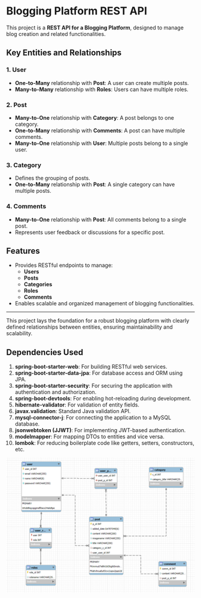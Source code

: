 # Blogging Platform REST API

This project is a **REST API for a Blogging Platform**, designed to manage blog creation and related functionalities.

## Key Entities and Relationships

### 1. **User**
- **One-to-Many** relationship with **Post**: A user can create multiple posts.
- **Many-to-Many** relationship with **Roles**: Users can have multiple roles.

### 2. **Post**
- **Many-to-One** relationship with **Category**: A post belongs to one category.
- **One-to-Many** relationship with **Comments**: A post can have multiple comments.
- **Many-to-One** relationship with **User**: Multiple posts belong to a single user.

### 3. **Category**
- Defines the grouping of posts.
- **One-to-Many** relationship with **Post**: A single category can have multiple posts.

### 4. **Comments**
- **Many-to-One** relationship with **Post**: All comments belong to a single post.
- Represents user feedback or discussions for a specific post.

## Features
- Provides RESTful endpoints to manage:
  - **Users**
  - **Posts**
  - **Categories**
  - **Roles**
  - **Comments**
- Enables scalable and organized management of blogging functionalities.

---

This project lays the foundation for a robust blogging platform with clearly defined relationships between entities, ensuring maintainability and scalability.

## Dependencies Used

1. **spring-boot-starter-web**: For building RESTful web services.
2. **spring-boot-starter-data-jpa**: For database access and ORM using JPA.
3. **spring-boot-starter-security**: For securing the application with authentication and authorization.
4. **spring-boot-devtools**: For enabling hot-reloading during development.
5. **hibernate-validator**: For validation of entity fields.
6. **javax.validation**: Standard Java validation API.
7. **mysql-connector-j**: For connecting the application to a MySQL database.
8. **jsonwebtoken (JJWT)**: For implementing JWT-based authentication.
9. **modelmapper**: For mapping DTOs to entities and vice versa.
10. **lombok**: For reducing boilerplate code like getters, setters, constructors, etc.


![imGE](/images/BlogERdiagram.png)













